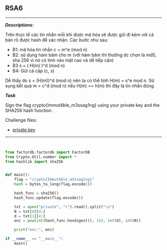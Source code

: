 
## RSA6

---

**_Descriptions:_**

Trên thực tế các tin nhắn mỗi khi được mã hóa sẽ được gửi đi kèm với cả bản rõ được hash để xác nhận. Các bước như sau:
  + B1: mã hóa tin nhắn c = m^e (mod n)
  + B2: sử dụng hàm băm cho m (với hàm băm thì thường dc chọn là md5, sha 256 vì nó có tính vảo mật cao và dễ tiếp cận)
  + B3 s = ( H(m) )^d (mod n)
  + B4: Gửi cả cặp (c, s)

Dễ thấy do s = (H(m))^d (mod n) nên ta có thể tính H(m) = s^e mod n. Sử sụng kết quả m = c^d (mod n) nếu H(m) == h(m) thì đây là tin nhắn đúng.

**_Task_**

Sign the flag crypto{Immut4ble_m3ssag1ng} using your private key and the SHA256 hash function.

Challenge files:
  - [private.key](https://cryptohack.org/static/challenges/private_0a1880d1fffce9403686130a1f932b10.key)

---


```python


from factordb.factordb import FactorDB
from Crypto.Util.number import *
from hashlib import sha256


def main():
    flag = "crypto{Immut4ble_m3ssag1ng}"
    hash = bytes_to_long(flag.encode())

    hash_func = sha256()
    hash_func.update(flag.encode())

    txt = open("private", "r").read().split("\n")
    N = txt[0][4:]
    d = txt[1][4:]
    enc = pow(int(hash_func.hexdigest(), 16), int(d), int(N))

    print("enc:", enc)

if __name__ == "__main__":
    main()



```
